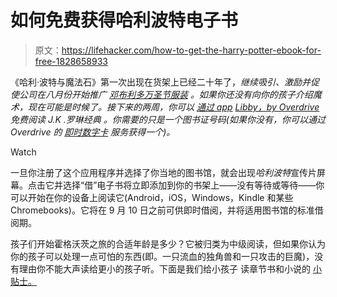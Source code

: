 # 如何免费获得哈利波特电子书

> 原文：<https://lifehacker.com/how-to-get-the-harry-potter-ebook-for-free-1828658933>

《哈利·波特与魔法石》第一次出现在货架上已经二十年了，*继续吸引、激励并促使公司在八月份开始推广 [邓布利多万圣节服装](https://www.potterybarnkids.com/shop/halloween/harry-potter-collection/?isx=0.0.769) 。如果你还没有向你的孩子介绍魔术，现在可能是时候了。接下来的两周，你可以 [通过 app](https://company.overdrive.com/2018/08/14/attract-new-users-with-the-20th-anniversary-of-harry-potter/) [Libby，by Overdrive](https://meet.libbyapp.com/) 免费阅读 J.K .罗琳经典 。你需要的只是一个图书证号码(如果你没有，你可以通过 Overdrive 的 [即时数字卡](https://resources.overdrive.com/library/apps-features/instant-digital-card/) 服务获得一个)。* 

Watch

一旦你注册了这个应用程序并选择了你当地的图书馆，就会出现*哈利波特*宣传片屏幕。点击它并选择“借”电子书将立即添加到你的书架上——没有等待或等待——你可以开始在你的设备上阅读它(Android，iOS，Windows，Kindle 和某些 Chromebooks)。它将在 9 月 10 日之前可供即时借阅，并将适用图书馆的标准借阅期。

孩子们开始霍格沃茨之旅的合适年龄是多少？它被归类为中级阅读，但如果你认为你的孩子可以处理一点可怕的东西(即。一只流血的独角兽和一只攻击的巨魔)，没有理由你不能大声读给更小的孩子听。下面是我们给小孩子 读章节书和小说的 [小贴士。](https://offspring.lifehacker.com/read-novels-to-your-little-kid-1828237592)